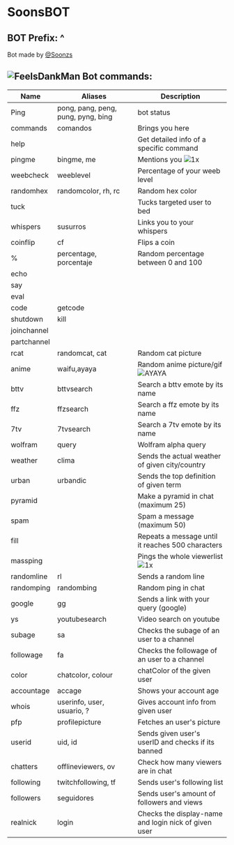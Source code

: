 # SoonsBOT
## BOT Prefix: ^
Bot made by [@Soonzs](https://twitch.tv/soonzs)
## ![FeelsDankMan](https://user-images.githubusercontent.com/82965926/139553905-9e2c4d6c-633a-4c10-a1c0-88b156a574cd.png)   Bot commands:
| Name  | Aliases | Description |
| --- | --- | --- | 
| Ping| pong, pang, peng, pung, pyng, bing | bot status |
| commands |comandos | Brings you here |
| help| |Get detailed info of a specific command| 
| pingme |bingme, me | Mentions you ![1x](https://user-images.githubusercontent.com/82965926/141664055-449d463a-4efe-41c5-9ee5-0c0327b580de.gif) |
| weebcheck |weeblevel | Percentage of your weeb level |
| randomhex |randomcolor, rh, rc | Random hex color |
| tuck | | Tucks targeted user to bed |
| whispers |susurros | Links you to your whispers |
| coinflip |cf | Flips a coin |
| % |percentage, porcentaje | Random percentage between 0 and 100 |
| echo | | |
| say | | |
| eval | | |
| code |getcode | |
| shutdown | kill | |
| joinchannel | | 
| partchannel | |
| rcat|randomcat, cat |Random cat picture |
| anime |waifu,ayaya | Random anime picture/gif  ![AYAYA](https://user-images.githubusercontent.com/82965926/141663925-d2545ca9-a004-4544-b398-2d9bc97965b3.png) |
| bttv |bttvsearch | Search a bttv emote by its name |
| ffz |ffzsearch | Search a ffz emote by its name |
| 7tv | 7tvsearch | Search a 7tv emote by its name |
| wolfram |query | Wolfram alpha query |
| weather |clima | Sends the actual weather of given city/country |
| urban | urbandic | Sends the top definition of given term |
| pyramid | |Make a pyramid in chat (maximum 25)|
| spam | |Spam a message (maximum 50)|
| fill | | Repeats a message until it reaches 500 characters |
| massping | |Pings the whole viewerlist ![1x](https://user-images.githubusercontent.com/82965926/141663898-622e7d31-934f-42cd-b6d9-2dae74feec64.gif) |
| randomline |rl | Sends a random line |
| randomping |randombing | Random ping in chat |
| google |gg | Sends a link with your query (google) |
| ys |youtubesearch | Video search on youtube |
| subage |sa | Checks the subage of an user to a channel |
| followage |fa | Checks the followage of an user to a channel |
| color |chatcolor, colour |chatColor of the given user|
| accountage |accage |  Shows your account age |
| whois |userinfo, user, usuario, ? | Gives account info from given user |
| pfp |profilepicture | Fetches an user's picture |
| userid |uid, id | Sends given user's userID and checks if its banned |
| chatters |offlineviewers, ov | Check how many viewers are in chat | 
| following |twitchfollowing, tf | Sends user's following list |
| followers |seguidores | Sends user's amount of followers and views |
| realnick | login | Checks the display-name and login nick of given user |
